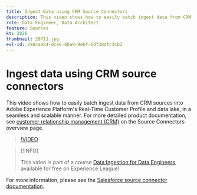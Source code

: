 ```yaml
---
title: Ingest Data using CRM Source Connectors
description: This video shows how to easily batch ingest data from CRM sources into Adobe Experience Platform's Real-Time Customer Profile and data lake, in a seamless and scalable manner.
role: Data Engineer, Data Architect
feature: Sources
kt: 3826
thumbnail: 29711.jpg
exl-id: 2a0caa84-dca6-4ba9-9ebf-bdf38dfc3cb2
---
```

# Ingest data using CRM source connectors

This video shows how to easily batch ingest data from CRM sources into Adobe Experience Platform's Real-Time Customer Profile and data lake, in a seamless and scalable manner. For more detailed product documentation, see [customer relationship management (CRM)](https://experienceleague.adobe.com/docs/experience-platform/sources/home.html?lang=en#access-control-for-sources-in-data-ingestion) on the Source Connectors overview page.

>[!VIDEO](https://video.tv.adobe.com/v/29711?quality=12&learn=on)

>[!INFO]
>
> This video is part of a course [Data Ingestion for Data Engineers](https://experienceleague.adobe.com/?recommended=ExperiencePlatform-D-1-2020.1.dataingestion), available for free on Experience League!

For more information, please see the [Salesforce source connector documentation](https://experienceleague.adobe.com/docs/experience-platform/sources/ui-tutorials/create/crm/salesforce.html).

